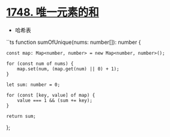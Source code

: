 
# [1748. 唯一元素的和](https://leetcode-cn.com/problems/sum-of-unique-elements/)

- 哈希表

``ts
function sumOfUnique(nums: number[]): number {

    const map: Map<number, number> = new Map<number, number>();

    for (const num of nums) {
        map.set(num, (map.get(num) || 0) + 1);
    }

    let sum: number = 0;

    for (const [key, value] of map) {
        value === 1 && (sum += key);
    }

    return sum;

};
```
